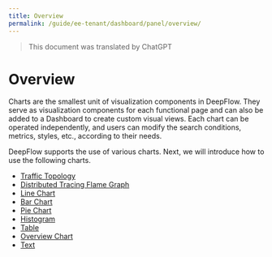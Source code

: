 ```yaml
---
title: Overview
permalink: /guide/ee-tenant/dashboard/panel/overview/
---
```


> This document was translated by ChatGPT

# Overview

Charts are the smallest unit of visualization components in DeepFlow. They serve as visualization components for each functional page and can also be added to a Dashboard to create custom visual views. Each chart can be operated independently, and users can modify the search conditions, metrics, styles, etc., according to their needs.

DeepFlow supports the use of various charts. Next, we will introduce how to use the following charts.

- [Traffic Topology](./topology/)
- [Distributed Tracing Flame Graph](./flame/)
- [Line Chart](./line/)
- [Bar Chart](./bar/)
- [Pie Chart](./pie/)
- [Histogram](./histogram/)
- [Table](./table/)
- [Overview Chart](./stat/)
- [Text](./text/)